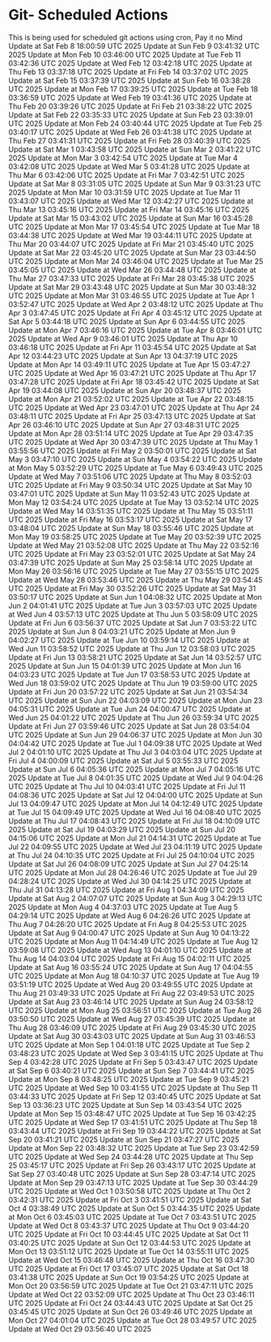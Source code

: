 # Git- Scheduled Actions

This is being used for scheduled git actions using cron, Pay it no Mind
Update at Sat Feb  8 18:00:59 UTC 2025
Update at Sun Feb  9 03:41:32 UTC 2025
Update at Mon Feb 10 03:46:00 UTC 2025
Update at Tue Feb 11 03:42:36 UTC 2025
Update at Wed Feb 12 03:42:18 UTC 2025
Update at Thu Feb 13 03:37:18 UTC 2025
Update at Fri Feb 14 03:37:02 UTC 2025
Update at Sat Feb 15 03:37:39 UTC 2025
Update at Sun Feb 16 03:38:28 UTC 2025
Update at Mon Feb 17 03:39:25 UTC 2025
Update at Tue Feb 18 03:36:59 UTC 2025
Update at Wed Feb 19 03:41:36 UTC 2025
Update at Thu Feb 20 03:39:26 UTC 2025
Update at Fri Feb 21 03:38:22 UTC 2025
Update at Sat Feb 22 03:35:33 UTC 2025
Update at Sun Feb 23 03:39:01 UTC 2025
Update at Mon Feb 24 03:40:44 UTC 2025
Update at Tue Feb 25 03:40:17 UTC 2025
Update at Wed Feb 26 03:41:38 UTC 2025
Update at Thu Feb 27 03:41:31 UTC 2025
Update at Fri Feb 28 03:40:39 UTC 2025
Update at Sat Mar  1 03:43:58 UTC 2025
Update at Sun Mar  2 03:41:22 UTC 2025
Update at Mon Mar  3 03:42:54 UTC 2025
Update at Tue Mar  4 03:42:08 UTC 2025
Update at Wed Mar  5 03:41:28 UTC 2025
Update at Thu Mar  6 03:42:06 UTC 2025
Update at Fri Mar  7 03:42:51 UTC 2025
Update at Sat Mar  8 03:31:05 UTC 2025
Update at Sun Mar  9 03:31:23 UTC 2025
Update at Mon Mar 10 03:31:59 UTC 2025
Update at Tue Mar 11 03:43:07 UTC 2025
Update at Wed Mar 12 03:42:27 UTC 2025
Update at Thu Mar 13 03:45:16 UTC 2025
Update at Fri Mar 14 03:45:16 UTC 2025
Update at Sat Mar 15 03:43:02 UTC 2025
Update at Sun Mar 16 03:45:28 UTC 2025
Update at Mon Mar 17 03:45:54 UTC 2025
Update at Tue Mar 18 03:44:38 UTC 2025
Update at Wed Mar 19 03:44:11 UTC 2025
Update at Thu Mar 20 03:44:07 UTC 2025
Update at Fri Mar 21 03:45:40 UTC 2025
Update at Sat Mar 22 03:45:20 UTC 2025
Update at Sun Mar 23 03:44:50 UTC 2025
Update at Mon Mar 24 03:46:04 UTC 2025
Update at Tue Mar 25 03:45:05 UTC 2025
Update at Wed Mar 26 03:44:48 UTC 2025
Update at Thu Mar 27 03:47:33 UTC 2025
Update at Fri Mar 28 03:45:38 UTC 2025
Update at Sat Mar 29 03:43:48 UTC 2025
Update at Sun Mar 30 03:48:32 UTC 2025
Update at Mon Mar 31 03:46:55 UTC 2025
Update at Tue Apr  1 03:52:47 UTC 2025
Update at Wed Apr  2 03:48:12 UTC 2025
Update at Thu Apr  3 03:47:45 UTC 2025
Update at Fri Apr  4 03:45:12 UTC 2025
Update at Sat Apr  5 03:44:18 UTC 2025
Update at Sun Apr  6 03:44:55 UTC 2025
Update at Mon Apr  7 03:46:16 UTC 2025
Update at Tue Apr  8 03:46:01 UTC 2025
Update at Wed Apr  9 03:46:01 UTC 2025
Update at Thu Apr 10 03:46:18 UTC 2025
Update at Fri Apr 11 03:45:54 UTC 2025
Update at Sat Apr 12 03:44:23 UTC 2025
Update at Sun Apr 13 04:37:19 UTC 2025
Update at Mon Apr 14 03:49:11 UTC 2025
Update at Tue Apr 15 03:47:27 UTC 2025
Update at Wed Apr 16 03:47:21 UTC 2025
Update at Thu Apr 17 03:47:28 UTC 2025
Update at Fri Apr 18 03:45:42 UTC 2025
Update at Sat Apr 19 03:44:08 UTC 2025
Update at Sun Apr 20 03:48:37 UTC 2025
Update at Mon Apr 21 03:52:02 UTC 2025
Update at Tue Apr 22 03:48:15 UTC 2025
Update at Wed Apr 23 03:47:01 UTC 2025
Update at Thu Apr 24 03:48:11 UTC 2025
Update at Fri Apr 25 03:47:13 UTC 2025
Update at Sat Apr 26 03:46:10 UTC 2025
Update at Sun Apr 27 03:48:31 UTC 2025
Update at Mon Apr 28 03:51:14 UTC 2025
Update at Tue Apr 29 03:47:35 UTC 2025
Update at Wed Apr 30 03:47:39 UTC 2025
Update at Thu May  1 03:55:56 UTC 2025
Update at Fri May  2 03:50:01 UTC 2025
Update at Sat May  3 03:47:10 UTC 2025
Update at Sun May  4 03:54:22 UTC 2025
Update at Mon May  5 03:52:29 UTC 2025
Update at Tue May  6 03:49:43 UTC 2025
Update at Wed May  7 03:51:06 UTC 2025
Update at Thu May  8 03:52:03 UTC 2025
Update at Fri May  9 03:50:34 UTC 2025
Update at Sat May 10 03:47:01 UTC 2025
Update at Sun May 11 03:52:43 UTC 2025
Update at Mon May 12 03:54:24 UTC 2025
Update at Tue May 13 03:52:14 UTC 2025
Update at Wed May 14 03:51:35 UTC 2025
Update at Thu May 15 03:51:11 UTC 2025
Update at Fri May 16 03:53:17 UTC 2025
Update at Sat May 17 03:48:04 UTC 2025
Update at Sun May 18 03:55:46 UTC 2025
Update at Mon May 19 03:58:25 UTC 2025
Update at Tue May 20 03:52:39 UTC 2025
Update at Wed May 21 03:52:08 UTC 2025
Update at Thu May 22 03:52:16 UTC 2025
Update at Fri May 23 03:52:01 UTC 2025
Update at Sat May 24 03:47:39 UTC 2025
Update at Sun May 25 03:58:14 UTC 2025
Update at Mon May 26 03:56:16 UTC 2025
Update at Tue May 27 03:55:15 UTC 2025
Update at Wed May 28 03:53:46 UTC 2025
Update at Thu May 29 03:54:45 UTC 2025
Update at Fri May 30 03:52:26 UTC 2025
Update at Sat May 31 03:50:17 UTC 2025
Update at Sun Jun  1 04:08:32 UTC 2025
Update at Mon Jun  2 04:01:41 UTC 2025
Update at Tue Jun  3 03:57:03 UTC 2025
Update at Wed Jun  4 03:57:13 UTC 2025
Update at Thu Jun  5 03:58:09 UTC 2025
Update at Fri Jun  6 03:56:37 UTC 2025
Update at Sat Jun  7 03:53:22 UTC 2025
Update at Sun Jun  8 04:03:21 UTC 2025
Update at Mon Jun  9 04:02:27 UTC 2025
Update at Tue Jun 10 03:59:14 UTC 2025
Update at Wed Jun 11 03:58:52 UTC 2025
Update at Thu Jun 12 03:58:03 UTC 2025
Update at Fri Jun 13 03:58:21 UTC 2025
Update at Sat Jun 14 03:52:57 UTC 2025
Update at Sun Jun 15 04:01:39 UTC 2025
Update at Mon Jun 16 04:03:23 UTC 2025
Update at Tue Jun 17 03:58:53 UTC 2025
Update at Wed Jun 18 03:59:02 UTC 2025
Update at Thu Jun 19 03:59:00 UTC 2025
Update at Fri Jun 20 03:57:22 UTC 2025
Update at Sat Jun 21 03:54:34 UTC 2025
Update at Sun Jun 22 04:03:09 UTC 2025
Update at Mon Jun 23 04:05:31 UTC 2025
Update at Tue Jun 24 04:00:47 UTC 2025
Update at Wed Jun 25 04:01:22 UTC 2025
Update at Thu Jun 26 03:59:34 UTC 2025
Update at Fri Jun 27 03:59:46 UTC 2025
Update at Sat Jun 28 03:54:04 UTC 2025
Update at Sun Jun 29 04:06:37 UTC 2025
Update at Mon Jun 30 04:04:42 UTC 2025
Update at Tue Jul  1 04:09:38 UTC 2025
Update at Wed Jul  2 04:01:10 UTC 2025
Update at Thu Jul  3 04:03:04 UTC 2025
Update at Fri Jul  4 04:00:09 UTC 2025
Update at Sat Jul  5 03:55:33 UTC 2025
Update at Sun Jul  6 04:05:36 UTC 2025
Update at Mon Jul  7 04:05:16 UTC 2025
Update at Tue Jul  8 04:01:35 UTC 2025
Update at Wed Jul  9 04:04:26 UTC 2025
Update at Thu Jul 10 04:03:41 UTC 2025
Update at Fri Jul 11 04:08:36 UTC 2025
Update at Sat Jul 12 04:04:00 UTC 2025
Update at Sun Jul 13 04:09:47 UTC 2025
Update at Mon Jul 14 04:12:49 UTC 2025
Update at Tue Jul 15 04:09:49 UTC 2025
Update at Wed Jul 16 04:08:40 UTC 2025
Update at Thu Jul 17 04:08:43 UTC 2025
Update at Fri Jul 18 04:10:09 UTC 2025
Update at Sat Jul 19 04:03:29 UTC 2025
Update at Sun Jul 20 04:15:06 UTC 2025
Update at Mon Jul 21 04:14:31 UTC 2025
Update at Tue Jul 22 04:09:55 UTC 2025
Update at Wed Jul 23 04:11:19 UTC 2025
Update at Thu Jul 24 04:10:35 UTC 2025
Update at Fri Jul 25 04:10:04 UTC 2025
Update at Sat Jul 26 04:08:09 UTC 2025
Update at Sun Jul 27 04:25:14 UTC 2025
Update at Mon Jul 28 04:26:46 UTC 2025
Update at Tue Jul 29 04:28:24 UTC 2025
Update at Wed Jul 30 04:14:25 UTC 2025
Update at Thu Jul 31 04:13:28 UTC 2025
Update at Fri Aug  1 04:34:09 UTC 2025
Update at Sat Aug  2 04:07:07 UTC 2025
Update at Sun Aug  3 04:29:13 UTC 2025
Update at Mon Aug  4 04:37:03 UTC 2025
Update at Tue Aug  5 04:29:14 UTC 2025
Update at Wed Aug  6 04:26:26 UTC 2025
Update at Thu Aug  7 04:26:20 UTC 2025
Update at Fri Aug  8 04:25:53 UTC 2025
Update at Sat Aug  9 04:00:47 UTC 2025
Update at Sun Aug 10 04:13:22 UTC 2025
Update at Mon Aug 11 04:14:49 UTC 2025
Update at Tue Aug 12 03:59:08 UTC 2025
Update at Wed Aug 13 04:01:10 UTC 2025
Update at Thu Aug 14 04:03:04 UTC 2025
Update at Fri Aug 15 04:02:11 UTC 2025
Update at Sat Aug 16 03:55:24 UTC 2025
Update at Sun Aug 17 04:04:55 UTC 2025
Update at Mon Aug 18 04:10:37 UTC 2025
Update at Tue Aug 19 03:51:19 UTC 2025
Update at Wed Aug 20 03:49:55 UTC 2025
Update at Thu Aug 21 03:49:33 UTC 2025
Update at Fri Aug 22 03:49:53 UTC 2025
Update at Sat Aug 23 03:46:14 UTC 2025
Update at Sun Aug 24 03:58:12 UTC 2025
Update at Mon Aug 25 03:56:51 UTC 2025
Update at Tue Aug 26 03:50:50 UTC 2025
Update at Wed Aug 27 03:45:39 UTC 2025
Update at Thu Aug 28 03:46:09 UTC 2025
Update at Fri Aug 29 03:45:30 UTC 2025
Update at Sat Aug 30 03:43:03 UTC 2025
Update at Sun Aug 31 03:46:53 UTC 2025
Update at Mon Sep  1 04:01:18 UTC 2025
Update at Tue Sep  2 03:48:23 UTC 2025
Update at Wed Sep  3 03:41:15 UTC 2025
Update at Thu Sep  4 03:42:28 UTC 2025
Update at Fri Sep  5 03:43:47 UTC 2025
Update at Sat Sep  6 03:40:21 UTC 2025
Update at Sun Sep  7 03:44:41 UTC 2025
Update at Mon Sep  8 03:48:25 UTC 2025
Update at Tue Sep  9 03:45:21 UTC 2025
Update at Wed Sep 10 03:41:55 UTC 2025
Update at Thu Sep 11 03:44:33 UTC 2025
Update at Fri Sep 12 03:40:45 UTC 2025
Update at Sat Sep 13 03:36:23 UTC 2025
Update at Sun Sep 14 03:43:54 UTC 2025
Update at Mon Sep 15 03:48:47 UTC 2025
Update at Tue Sep 16 03:42:25 UTC 2025
Update at Wed Sep 17 03:41:51 UTC 2025
Update at Thu Sep 18 03:43:44 UTC 2025
Update at Fri Sep 19 03:44:22 UTC 2025
Update at Sat Sep 20 03:41:21 UTC 2025
Update at Sun Sep 21 03:47:27 UTC 2025
Update at Mon Sep 22 03:48:32 UTC 2025
Update at Tue Sep 23 03:42:59 UTC 2025
Update at Wed Sep 24 03:44:28 UTC 2025
Update at Thu Sep 25 03:45:17 UTC 2025
Update at Fri Sep 26 03:43:17 UTC 2025
Update at Sat Sep 27 03:40:48 UTC 2025
Update at Sun Sep 28 03:47:14 UTC 2025
Update at Mon Sep 29 03:47:13 UTC 2025
Update at Tue Sep 30 03:44:29 UTC 2025
Update at Wed Oct  1 03:50:58 UTC 2025
Update at Thu Oct  2 03:42:31 UTC 2025
Update at Fri Oct  3 03:41:51 UTC 2025
Update at Sat Oct  4 03:38:49 UTC 2025
Update at Sun Oct  5 03:44:35 UTC 2025
Update at Mon Oct  6 03:45:03 UTC 2025
Update at Tue Oct  7 03:43:51 UTC 2025
Update at Wed Oct  8 03:43:37 UTC 2025
Update at Thu Oct  9 03:44:20 UTC 2025
Update at Fri Oct 10 03:44:45 UTC 2025
Update at Sat Oct 11 03:40:25 UTC 2025
Update at Sun Oct 12 03:44:53 UTC 2025
Update at Mon Oct 13 03:51:12 UTC 2025
Update at Tue Oct 14 03:55:11 UTC 2025
Update at Wed Oct 15 03:46:48 UTC 2025
Update at Thu Oct 16 03:47:30 UTC 2025
Update at Fri Oct 17 03:45:07 UTC 2025
Update at Sat Oct 18 03:41:38 UTC 2025
Update at Sun Oct 19 03:54:25 UTC 2025
Update at Mon Oct 20 03:56:59 UTC 2025
Update at Tue Oct 21 03:47:11 UTC 2025
Update at Wed Oct 22 03:52:09 UTC 2025
Update at Thu Oct 23 03:46:11 UTC 2025
Update at Fri Oct 24 03:44:43 UTC 2025
Update at Sat Oct 25 03:45:45 UTC 2025
Update at Sun Oct 26 03:49:46 UTC 2025
Update at Mon Oct 27 04:01:04 UTC 2025
Update at Tue Oct 28 03:49:57 UTC 2025
Update at Wed Oct 29 03:56:40 UTC 2025
